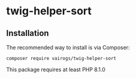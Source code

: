 # twig-helper-sort

Installation
------------

The recommended way to install is via Composer:

```
composer require vairogs/twig-helper-sort
```

This package requires at least PHP 8.1.0
